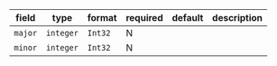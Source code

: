| field | type | format | required | default | description |
|---|---|---|---|---|---|
| `major` | `integer` | `Int32` | N |  |
| `minor` | `integer` | `Int32` | N |  |

